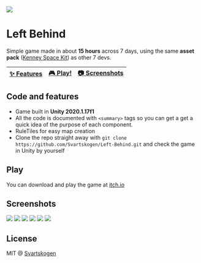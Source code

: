 <img src="https://media.svartskogen.com/leftbehind/mainTitle21.jpg" />

# Left Behind
Simple game made in about **15 hours** across 7 days, using the same **asset pack** ([Kenney Space Kit](https://www.kenney.nl/assets/space-kit)) as other 7 devs.

| [:sparkles: Features](#code-and-features) | [:video_game: Play!](#play) | [:camera: Screenshots](#screenshots) |
| --------------- | -------- | ----------- |

## Code and features
- Game built in **Unity 2020.1.17f1**
- All the code is documented with `<summary>` tags so you can get a get a quick idea of the purpose of each component.
- RuleTiles for easy map creation
- Clone the repo straight away with `git clone https://github.com/Svartskogen/Left-Behind.git` and check the game in Unity by yourself
## Play
You can download and play the game at [itch.io](https://svartskogen.itch.io/left-behind)
## Screenshots
<img src="https://media.svartskogen.com/leftbehind/screen1.jpg" />
<img src="https://media.svartskogen.com/leftbehind/screen2.jpg" />
<img src="https://media.svartskogen.com/leftbehind/screen3.jpg" />
<img src="https://media.svartskogen.com/leftbehind/screen4.jpg" />
<img src="https://media.svartskogen.com/leftbehind/screen5.jpg" />
<img src="https://media.svartskogen.com/leftbehind/screen6.jpg" />

## License

MIT @ [Svartskogen](https://github.com/Svartskogen)
